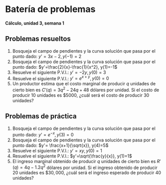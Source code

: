 # Batería de problemas

**Cálculo, unidad 3, semana 1**

##  Problemas resueltos

1. Bosqueja el campo de pendientes y la curva solución que pasa por el punto dado: $y' = 3x-2, y(-1) = 2$
1. Bosqueja el campo de pendientes y la curva solución que pasa por el punto dado:  $y'=\frac{2}{x}-\frac{1}{x^2}, y(1)=-1$
1. Resuelve el siguiente  P.V.I.: $y'=-2y, y(0)=3$
1. Resuelve el siguiente  P.V.I.: $y'=e^{x+y}, y(0)=0$
1. Un productor estima que el costo marginal de producir $q$ unidades de cierto bien es $C'(q)=3q^2-24q+48$ dólares por unidad. Si el costo de producir 10 unidades es $\$5000$, ¿cuál será el costo de producir 30 unidades?

## Problemas de práctica

1. Bosqueja el campo de pendientes y la curva solución que pasa por el punto dado:  $y'=e^{-x}, y(3)=0$
1. Bosqueja el campo de pendientes y la curva solución que pasa por el punto dado:  $y'= \frac{x+1}{\sqrt{x}}, y(4)=5$
1. Resuelve el siguiente  P.V.I.: $y'=xy, y(0)=1$
1. Resuelve el siguiente  P.V.I.: $y'=\sqrt{\frac{y}{x}}, y(1)=1$
1. El ingreso marginal obtenido de producir $q$ unidades de cierto bien es $R'(q)=4q-1.2q^2$ dólares por unidad. Si el ingreso obtenido de producir 20 unidades es $\$30,000$, ¿cuál será el ingreso esperado de producir 40 unidades?